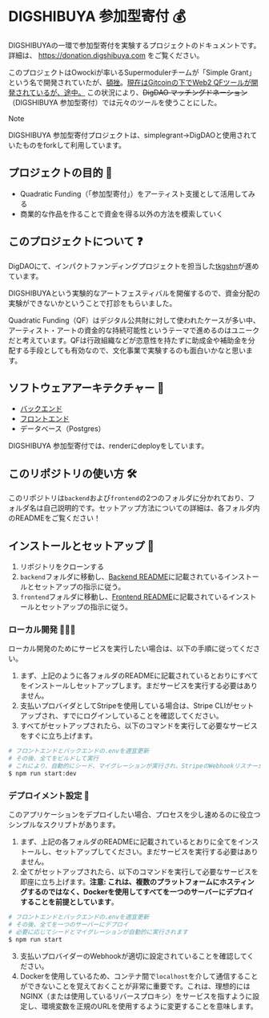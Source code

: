 # DIGSHIBUYA 参加型寄付 💰

DIGSHIBUYAの一環で参加型寄付を実験するプロジェクトのドキュメントです。
詳細は、 https://donation.digshibuya.com をご覧ください。


このプロジェクトはOwockiが率いるSupermodulerチームが「Simple Grant」という名で開発されていたが、[頓挫](https://github.com/supermodularxyz/simplegrants)。[現在はGitcoinの下でWeb2 QFツールが開発されているが、途中。](https://github.com/gitcoinco/simplegrants.xyz) この状況により、~~DigDAO マッチングドネーション~~ （DIGSHIBUYA 参加型寄付）では元々のツールを使うことにした。

> [!NOTE]
> DIGSHIBUYA 参加型寄付プロジェクトは、simplegrant→DigDAOと使用されていたものをforkして利用しています。

## プロジェクトの目的 🎯
- Quadratic Funding（「参加型寄付」）をアーティスト支援として活用してみる
- 商業的な作品を作ることで資金を得る以外の方法を模索していく

## このプロジェクトについて ❓

DigDAOにて、インパクトファンディングプロジェクトを担当した[tkgshn](https://tkgshn.com)が進めています。

DIGSHIBUYAという実験的なアートフェスティバルを開催するので、資金分配の実験ができないかということで打診をもらいました。

Quadratic Funding（QF）はデジタル公共財に対して使われたケースが多い中、アーティスト・アートの資金的な持続可能性というテーマで進めるのはユニークだと考えています。QFは行政組織などが恣意性を持たずに助成金や補助金を分配する手段としても有効なので、文化事業で実験するのも面白いかなと思います。

## ソフトウェアアーキテクチャー 📄

- [バックエンド](./backend/)
- [フロントエンド](./frontend/)
- データベース（Postgres）

DIGSHIBUYA 参加型寄付では、renderにdeployをしています。

## このリポジトリの使い方 🛠

このリポジトリは`backend`および`frontend`の2つのフォルダに分かれており、フォルダ名は自己説明的です。セットアップ方法についての詳細は、各フォルダ内のREADMEをご覧ください！

## インストールとセットアップ 🧪

1. リポジトリをクローンする
2. `backend`フォルダに移動し、[Backend README](./backend/README.md)に記載されているインストールとセットアップの指示に従う。
3. `frontend`フォルダに移動し、[Frontend README](./frontend/README.md)に記載されているインストールとセットアップの指示に従う。

### ローカル開発 👨🏻‍💻

ローカル開発のためにサービスを実行したい場合は、以下の手順に従ってください。

1. まず、上記のように各フォルダのREADMEに記載されているとおりにすべてをインストールしセットアップします。まだサービスを実行する必要はありません。
2. 支払いプロバイダとしてStripeを使用している場合は、Stripe CLIがセットアップされ、すでにログインしていることを確認してください。
3. すべてがセットアップされたら、以下のコマンドを実行して必要なサービスをすぐに立ち上げます。

```bash
# フロントエンドとバックエンドの.envを適宜更新
# その後、全てをビルドして実行
# これにより、自動的にシード、マイグレーションが実行され、StripeのWebhookリスナーが起動します
$ npm run start:dev
```

### デプロイメント設定 🚀

このアプリケーションをデプロイしたい場合、プロセスを少し速めるのに役立つシンプルなスクリプトがあります。

1. まず、上記の各フォルダのREADMEに記載されているとおりに全てをインストールし、セットアップしてください。まだサービスを実行する必要はありません。
2. 全てがセットアップされたら、以下のコマンドを実行して必要なサービスを即座に立ち上げます。**注意: これは、複数のプラットフォームにホスティングするのではなく、Dockerを使用してすべてを一つのサーバーにデプロイすることを前提としています**。

```bash
# フロントエンドとバックエンドの.envを適宜更新
# その後、全てを一つのサーバーにデプロイ
# 必要に応じてシードとマイグレーションが自動的に実行されます
$ npm run start
```

3. 支払いプロバイダーのWebhookが適切に設定されていることを確認してください。
4. Dockerを使用しているため、コンテナ間で`localhost`を介して通信することができないことを覚えておくことが非常に重要です。これは、理想的にはNGINX（または使用しているリバースプロキシ）をサービスを指すように設定し、環境変数を正規のURLを使用するように変更することを意味します。
